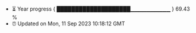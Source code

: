 - ⏳ Year progress { ████████████████████▁▁▁▁▁▁▁▁▁▁ } 69.43 %
- ⏰ Updated on Mon, 11 Sep 2023 10:18:12 GMT

